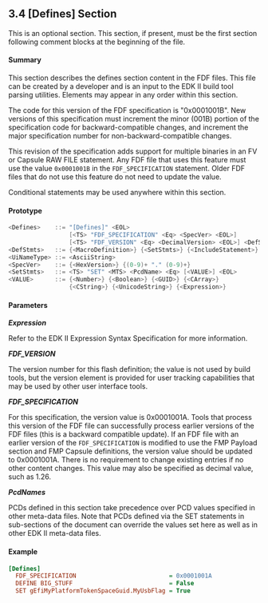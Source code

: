 <!--- @file
  3.4 [Defines] Section

  Copyright (c) 2006-2017, Intel Corporation. All rights reserved.<BR>

  Redistribution and use in source (original document form) and 'compiled'
  forms (converted to PDF, epub, HTML and other formats) with or without
  modification, are permitted provided that the following conditions are met:

  1) Redistributions of source code (original document form) must retain the
     above copyright notice, this list of conditions and the following
     disclaimer as the first lines of this file unmodified.

  2) Redistributions in compiled form (transformed to other DTDs, converted to
     PDF, epub, HTML and other formats) must reproduce the above copyright
     notice, this list of conditions and the following disclaimer in the
     documentation and/or other materials provided with the distribution.

  THIS DOCUMENTATION IS PROVIDED BY TIANOCORE PROJECT "AS IS" AND ANY EXPRESS OR
  IMPLIED WARRANTIES, INCLUDING, BUT NOT LIMITED TO, THE IMPLIED WARRANTIES OF
  MERCHANTABILITY AND FITNESS FOR A PARTICULAR PURPOSE ARE DISCLAIMED. IN NO
  EVENT SHALL TIANOCORE PROJECT  BE LIABLE FOR ANY DIRECT, INDIRECT, INCIDENTAL,
  SPECIAL, EXEMPLARY, OR CONSEQUENTIAL DAMAGES (INCLUDING, BUT NOT LIMITED TO,
  PROCUREMENT OF SUBSTITUTE GOODS OR SERVICES; LOSS OF USE, DATA, OR PROFITS;
  OR BUSINESS INTERRUPTION) HOWEVER CAUSED AND ON ANY THEORY OF LIABILITY,
  WHETHER IN CONTRACT, STRICT LIABILITY, OR TORT (INCLUDING NEGLIGENCE OR
  OTHERWISE) ARISING IN ANY WAY OUT OF THE USE OF THIS DOCUMENTATION, EVEN IF
  ADVISED OF THE POSSIBILITY OF SUCH DAMAGE.

-->

## 3.4 [Defines] Section

This is an optional section. This section, if present, must be the first
section following comment blocks at the beginning of the file.

#### Summary

This section describes the defines section content in the FDF files. This file
can be created by a developer and is an input to the EDK II build tool parsing
utilities. Elements may appear in any order within this section.

The code for this version of the FDF specification is "0x0001001B". New
versions of this specification must increment the minor (001B) portion of the
specification code for backward-compatible changes, and increment the major
specification number for non-backward-compatible changes.

This revision of the specification adds support for multiple binaries in an
FV or Capsule RAW FILE statement. Any FDF file that uses this feature must use
the value `0x0001001B` in the `FDF_SPECIFICATION` statement. Older FDF files
that do not use this feature do not need to update the value.

Conditional statements may be used anywhere within this section.

#### Prototype

```c
<Defines>    ::= "[Defines]" <EOL>
                 [<TS> "FDF_SPECIFICATION" <Eq> <SpecVer> <EOL>]
                 [<TS> "FDF_VERSION" <Eq> <DecimalVersion> <EOL>] <DefStmts>*
<DefStmts>   ::= {<MacroDefinition>} {<SetStmts>} {<IncludeStatement>}
<UiNameType> ::= <AsciiString>
<SpecVer>    ::= {<HexVersion>} {(0-9)+ "." (0-9)+}
<SetStmts>   ::= <TS> "SET" <MTS> <PcdName> <Eq> [<VALUE>] <EOL>
<VALUE>      ::= {<Number>} {<Boolean>} {<GUID>} {<CArray>}
                 {<CString>} {<UnicodeString>} {<Expression>}
```

#### Parameters

**_Expression_**

Refer to the EDK II Expression Syntax Specification for more information.

**_FDF_VERSION_**

The version number for this flash definition; the value is not used by build
tools, but the version element is provided for user tracking capabilities that
may be used by other user interface tools.

**_FDF_SPECIFICATION_**

For this specification, the version value is 0x0001001A. Tools that process
this version of the FDF file can successfully process earlier versions of the
FDF files (this is a backward compatible update). If an FDF file with an
earlier version of the `FDF_SPECIFICATION` is modified to use the FMP Payload
section and FMP Capsule definitions, the version value should be updated to
0x0001001A. There is no requirement to change existing entries if no other
content changes. This value may also be specified as decimal value, such as
1.26.

**_PcdNames_**

PCDs defined in this section take precedence over PCD values specified in other
meta-data files. Note that PCDs defined via the SET statements in sub-sections
of the document can override the values set here as well as in other EDK II
meta-data files.

#### Example

```ini
[Defines]
  FDF_SPECIFICATION                          = 0x0001001A
  DEFINE BIG_STUFF                           = False
  SET gEfiMyPlatformTokenSpaceGuid.MyUsbFlag = True
```

